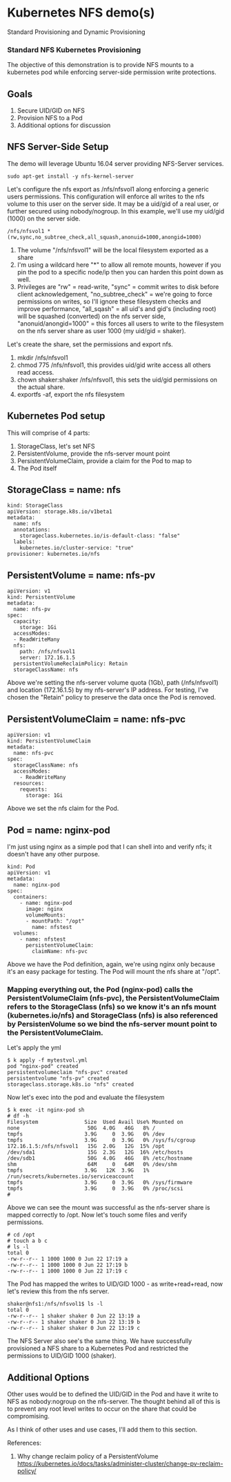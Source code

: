 # Kubernetes NFS demo(s) 
Standard Provisioning and Dynamic Provisioning

### Standard NFS Kubernetes Provisioning
The objective of this demonstration is to provide NFS mounts to a kubernetes pod while enforcing server-side permission write protections.

## Goals
1. Secure UID/GID on NFS
2. Provision NFS to a Pod
3. Additional options for discussion

## NFS Server-Side Setup
The demo will leverage Ubuntu 16.04 server providing NFS-Server services.
```
sudo apt-get install -y nfs-kernel-server
```
Let's configure the nfs export as /nfs/nfsvol1 along enforcing a generic users permissions. This configuration will enforce all writes to the nfs volume to this user on the server side. It may be a uid/gid of a real user, or further secured using nobody/nogroup. In this example, we'll use my uid/gid (1000) on the server side.
```
/nfs/nfsvol1 *(rw,sync,no_subtree_check,all_squash,anonuid=1000,anongid=1000)
```
1. The volume "/nfs/nfsvol1" will be the local filesystem exported as a share
2. I'm using a wildcard here "*" to allow all remote mounts, however if you pin the pod to a specific node/ip then you can harden this point down as well.
3. Privileges are "rw" = read-write, "sync" = commit writes to disk before client acknowledgement, "no_subtree_check" = we're going to force permissions on writes, so I'll ignore these filesystem checks and improve performance, "all_sqash" = all uid's and gid's (including root) will be squashed (converted) on the nfs server side, "anonuid/anongid=1000" = this forces all users to write to the filesystem on the nfs server share as user 1000 (my uid/gid = shaker).

Let's create the share, set the permissions and export nfs.
1. mkdir /nfs/nfsvol1
2. chmod 775 /nfs/nfsvol1, this provides uid/gid write access all others read access.
3. chown shaker:shaker /nfs/nfsvol1, this sets the uid/gid permissions on the actual share.
4. exportfs -af, export the nfs filesystem

## Kubernetes Pod setup
This will comprise of 4 parts:
1. StorageClass, let's set NFS
2. PersistentVolume, provide the nfs-server mount point
3. PersistentVolumeClaim, provide a claim for the Pod to map to
4. The Pod itself

## StorageClass = name: nfs
```
kind: StorageClass
apiVersion: storage.k8s.io/v1beta1
metadata:
  name: nfs
  annotations:
    storageclass.kubernetes.io/is-default-class: "false"
  labels:
    kubernetes.io/cluster-service: "true"
provisioner: kubernetes.io/nfs
```
## PersistentVolume = name: nfs-pv
```
apiVersion: v1
kind: PersistentVolume
metadata:
  name: nfs-pv
spec:
  capacity:
    storage: 1Gi
  accessModes:
  - ReadWriteMany
  nfs:
    path: /nfs/nfsvol1
    server: 172.16.1.5
  persistentVolumeReclaimPolicy: Retain
  storageClassName: nfs
  ```
Above we're setting the nfs-server volume quota (1Gb), path (/nfs/nfsvol1) and location (172.16.1.5) by my nfs-server's IP address. For testing, I've chosen the "Retain" policy to preserve the data once the Pod is removed.

## PersistentVolumeClaim = name: nfs-pvc
```
apiVersion: v1
kind: PersistentVolumeClaim
metadata:
  name: nfs-pvc
spec:
  storageClassName: nfs
  accessModes:
    - ReadWriteMany
  resources:
    requests:
      storage: 1Gi
```
Above we set the nfs claim for the Pod.

## Pod = name: nginx-pod
I'm just using nginx as a simple pod that I can shell into and verify nfs; it doesn't have any other purpose.
```
kind: Pod
apiVersion: v1
metadata:
  name: nginx-pod
spec:
  containers:
    - name: nginx-pod
      image: nginx
      volumeMounts:
      - mountPath: "/opt"
        name: nfstest
  volumes:
    - name: nfstest
      persistentVolumeClaim:
        claimName: nfs-pvc
```
Above we have the Pod definition, again, we're using nginx only because it's an easy package for testing. The Pod will mount the nfs share at "/opt". 

### Mapping everything out, the Pod (nginx-pod) calls the PersistentVolumeClaim (nfs-pvc), the PersistentVolumeClaim refers to the StorageClass (nfs) so we know it's an nfs mount (kubernetes.io/nfs) and StorageClass (nfs) is also referenced by PersistenVolume so we bind the nfs-server mount point to the PersistentVolumeClaim.

Let's apply the yml
```
$ k apply -f mytestvol.yml
pod "nginx-pod" created
persistentvolumeclaim "nfs-pvc" created
persistentvolume "nfs-pv" created
storageclass.storage.k8s.io "nfs" created
```
Now let's exec into the pod and evaluate the filesystem
```
$ k exec -it nginx-pod sh
# df -h
Filesystem               Size  Used Avail Use% Mounted on
none                      50G  4.0G   46G   8% /
tmpfs                    3.9G     0  3.9G   0% /dev
tmpfs                    3.9G     0  3.9G   0% /sys/fs/cgroup
172.16.1.5:/nfs/nfsvol1   15G  2.0G   12G  15% /opt
/dev/sda1                 15G  2.3G   12G  16% /etc/hosts
/dev/sdb1                 50G  4.0G   46G   8% /etc/hostname
shm                       64M     0   64M   0% /dev/shm
tmpfs                    3.9G   12K  3.9G   1% /run/secrets/kubernetes.io/serviceaccount
tmpfs                    3.9G     0  3.9G   0% /sys/firmware
tmpfs                    3.9G     0  3.9G   0% /proc/scsi
#
```
Above we can see the mount was successful as the nfs-server share is mapped correctly to /opt. Now let's touch some files and verify permissions.
```
# cd /opt
# touch a b c
# ls -l
total 0
-rw-r--r-- 1 1000 1000 0 Jun 22 17:19 a
-rw-r--r-- 1 1000 1000 0 Jun 22 17:19 b
-rw-r--r-- 1 1000 1000 0 Jun 22 17:19 c
```
The Pod has mapped the writes to UID/GID 1000 - as write+read+read, now let's review this from the nfs server.
```
shaker@nfs1:/nfs/nfsvol1$ ls -l
total 0
-rw-r--r-- 1 shaker shaker 0 Jun 22 13:19 a
-rw-r--r-- 1 shaker shaker 0 Jun 22 13:19 b
-rw-r--r-- 1 shaker shaker 0 Jun 22 13:19 c
```
The NFS Server also see's the same thing. We have successfully provisioned a NFS share to a Kubernetes Pod and restricted the permissions to UID/GID 1000 (shaker).


## Additional Options
Other uses would be to defined the UID/GID in the Pod and have it write to NFS as nobody:nogroup on the nfs-server. The thought behind all of this is to prevent any root level writes to occur on the share that could be compromising.

As I think of other uses and use cases, I'll add them to this section.

References:
1. Why change reclaim policy of a PersistentVolume
https://kubernetes.io/docs/tasks/administer-cluster/change-pv-reclaim-policy/

